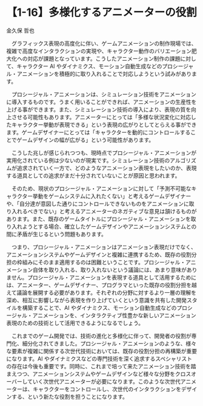 # 【1-16】多様化するアニメーターの役割

<div class="author">金久保 哲也</div>

　グラフィックス表現の高度化に伴い、ゲームアニメーションの制作現場では、複雑で高度なインタラクションの実現や、キャラクター動作のバリエーション肥大化への対応が課題となっています。こうしたアニメーション制作の課題に対して、キャラクター AI やダイナミクス、モーション自動生成などのプロシージャル・アニメーションを積極的に取り入れることで対応しようという試みがあります。

　プロシージャル・アニメーションは、シミュレーション技術をアニメーションに導入するものです。うまく用いることができれば、アニメーションの生産性を上げる事ができます。また、シミュレーション技術の導入により、表現の質を向上させる可能性もあります。アニメーターにとっては「多様な状況変化に対応したキャラクター挙動が表現できる」という表現の広がりとしてとらえる事ができます。ゲームデザイナーにとっては「キャラクターを動的にコントロールすることでゲームデザインの幅が広がる」という可能性があります。

　こうした兆しが感じられつつも、現時点でプロシージャル・アニメーションが実用化されている例は少ないのが現実です。シミュレーション技術のアルゴリズムが追求されていく一方で、どのようなアニメーション表現をしたいのか、表現する道具としての追求がまだ十分されていないことが原因と思われます。

　そのため、現状のプロシージャル・アニメーションに対して「予測不可能なキャラクター挙動をゲームシステムに入れたくない」と考えるゲームデザイナーや、「自分達が意図した通りにコントロールできないものをアニメーションに取り入れるべきでない」と考えるアニメーターのネガティブな意見は頷けるものがあります。また、既存のゲームタイトルにプロシージャル・アニメーションを取り入れようとする場合、確立したゲームデザインやアニメーションシステムとの間に矛盾が生じるという問題もあります。

　つまり、プロシージャル・アニメーションはアニメーション表現だけでなく、アニメーションシステムやゲームデザインと複雑に連携するため、既存の役割分担の枠組みにそのまま適用するのは困難ということです。プロシージャル・アニメーション自体を取り入れる、取り入れないという議論には、あまり意味がありません。プロシージャル・アニメーションを表現する道具として活用するためには、アニメーター、ゲームデザイナー、プログラマといった既存の役割分担を越えて議論を展開する必要があります。それぞれの分野に対するより一層の理解を深め、相互に影響しながら表現を作り上げていくという意識を共有した開発スタイルを構築することで、AI やダイナミクス、モーション自動生成などのプロシージャル・アニメーションを、インタラクティブ性豊かな新しいアニメーション表現のための技術として活用できるようになるでしょう。

　これまでのゲーム開発では、技術の進化と多様化に伴って、開発者の役割が専門化、細分化されてきました。プロシージャル・アニメーションのような、様々な要素が複雑に関係する次世代技術においては、既存の役割分担の再構築が重要になります。AI やダイナミクスなどの専門技術を深く追求するスペシャリストの存在は今後も重要です。同時に、これまで培って来たアニメーション技術を踏まえつつ、アニメーションシステムやゲームデザインなど様々な分野をクロスオーバーしていく次世代アニメーターが必要になります。このような次世代アニメーターは、キャラクターをコントロールし、次世代のインタラクションをデザインする、という新たな役割を担うことになります。
